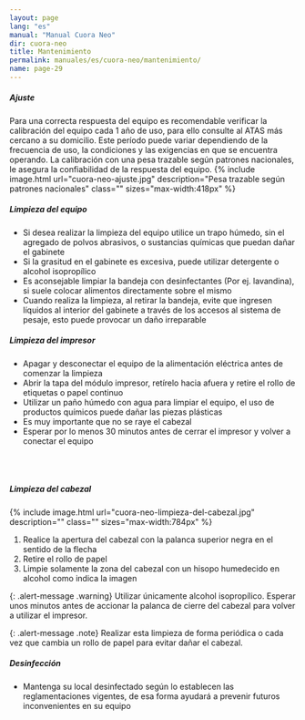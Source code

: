 ```yaml
---
layout: page
lang: "es"
manual: "Manual Cuora Neo"
dir: cuora-neo
title: Mantenimiento
permalink: manuales/es/cuora-neo/mantenimiento/
name: page-29
---
```

##### Ajuste

Para una correcta respuesta del equipo es recomendable verificar la calibración del equipo cada 1 año de uso, para ello consulte al ATAS más cercano a su domicilio.
Este período puede variar dependiendo de la frecuencia de uso, la condiciones y las exigencias en que se encuentra operando.
La calibración con una pesa trazable según patrones nacionales, le asegura la confiabilidad de la respuesta del equipo.
{% include image.html url="cuora-neo-ajuste.jpg" description="Pesa trazable según patrones nacionales" class="" sizes="max-width:418px" %}

##### Limpieza del equipo

- Si desea realizar la limpieza del equipo utilice un trapo húmedo, sin el agregado de polvos abrasivos, o sustancias químicas que puedan dañar el gabinete
- Si la grasitud en el gabinete es excesiva, puede utilizar detergente o alcohol isopropílico
- Es aconsejable limpiar la bandeja con desinfectantes (Por ej. lavandina), si suele colocar alimentos directamente sobre el mismo
- Cuando realiza la limpieza, al retirar la bandeja, evite que ingresen líquidos al interior del gabinete a través de los  accesos al sistema de pesaje, esto puede provocar un daño irreparable

##### Limpieza del impresor

- Apagar y desconectar el equipo de la alimentación eléctrica antes de comenzar la limpieza
- Abrir la tapa del módulo impresor, retírelo hacia afuera y retire el rollo de etiquetas o papel continuo
- Utilizar un paño húmedo con agua para limpiar el equipo, el uso de productos químicos puede dañar las piezas plásticas
- Es muy importante que no se raye el cabezal
- Esperar por lo menos 30 minutos antes de cerrar el impresor y volver a conectar el equipo

<br>
<br>

##### Limpieza del cabezal

{% include image.html url="cuora-neo-limpieza-del-cabezal.jpg" description="" class="" sizes="max-width:784px" %}

1. Realice la apertura del cabezal con la palanca superior negra en el sentido de la flecha
2. Retire el rollo de papel 
3. Limpie solamente la zona del cabezal con un hisopo humedecido en alcohol como indica la imagen

  {: .alert-message .warning}
  Utilizar únicamente alcohol isopropílico.
  Esperar unos minutos antes de accionar la palanca de cierre del cabezal para volver a utilizar el impresor.


{: .alert-message .note}
Realizar esta limpieza de forma periódica o cada vez que cambia un rollo de papel para evitar dañar el cabezal.

##### Desinfección

- Mantenga su local desinfectado según lo establecen las reglamentaciones vigentes, de esa forma ayudará a prevenir  futuros inconvenientes en su equipo
